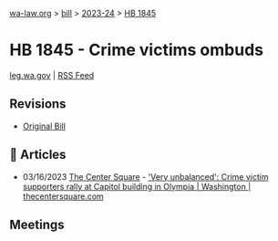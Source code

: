 [wa-law.org](/) > [bill](/bill/) > [2023-24](/bill/2023-24/) > [HB 1845](/bill/2023-24/hb/1845/)

# HB 1845 - Crime victims ombuds
[leg.wa.gov](https://app.leg.wa.gov/billsummary?BillNumber=1845&Year=2023&Initiative=false) | [RSS Feed](./rss.xml)

## Revisions
* [Original Bill](1/)

## 📰 Articles
* 03/16/2023 [The Center Square](/org/the_center_square/) - ['Very unbalanced': Crime victim supporters rally at Capitol building in Olympia | Washington | thecentersquare.com](https://www.thecentersquare.com/washington/article_6dac3f98-c432-11ed-a974-1f370afcd227.html#:~:text=House%20Bill%201845)

## Meetings
